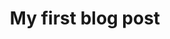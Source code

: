 ---
title: My first blog post
description: Use Lerna and Yarn Workspaces to manage multiple javascript packages inside the same repository.
publishedTime: 2020-05-05T14:45:00Z
tags:
  - you
  - can
  - add
  - tags
  - here
---